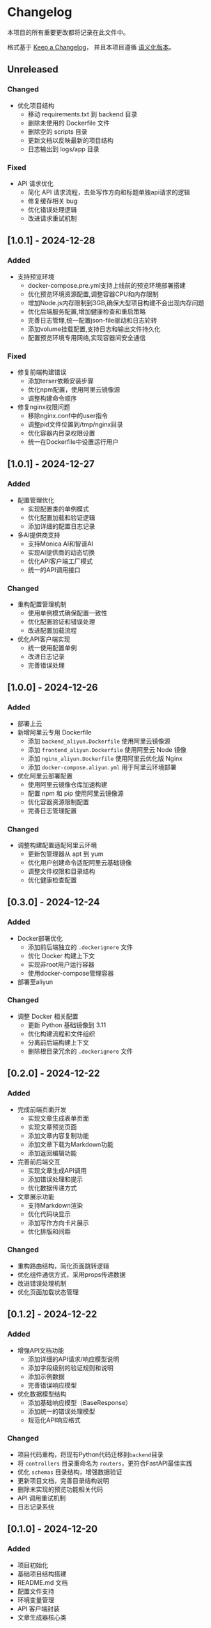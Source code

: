 # Changelog

本项目的所有重要更改都将记录在此文件中。

格式基于 [Keep a Changelog](https://keepachangelog.com/zh-CN/1.0.0/)，
并且本项目遵循 [语义化版本](https://semver.org/lang/zh-CN/)。

## Unreleased

### Changed
- 优化项目结构
  * 移动 requirements.txt 到 backend 目录
  * 删除未使用的 Dockerfile 文件
  * 删除空的 scripts 目录
  * 更新文档以反映最新的项目结构
  * 日志输出到 logs/app 目录

### Fixed
- API 请求优化
  * 简化 API 请求流程，去处写作方向和标题单独api请求的逻辑
  * 修复缓存相关 bug
  * 优化错误处理逻辑
  * 改进请求重试机制

## [1.0.1] - 2024-12-28
### Added
- 支持预览环境
  * docker-compose.pre.yml支持上线前的预览环境部署搭建
  * 优化预览环境资源配置,调整容器CPU和内存限制
  * 增加Node.js内存限制到3GB,确保大型项目构建不会出现内存问题
  * 优化后端服务配置,增加健康检查和重启策略
  * 完善日志管理,统一配置json-file驱动和日志轮转
  * 添加volume挂载配置,支持日志和输出文件持久化
  * 配置预览环境专用网络,实现容器间安全通信

### Fixed
- 修复前端构建错误
  * 添加terser依赖安装步骤
  * 优化npm配置，使用阿里云镜像源
  * 调整构建命令顺序
- 修复nginx权限问题
  * 移除nginx.conf中的user指令
  * 调整pid文件位置到/tmp/nginx目录
  * 优化容器内目录权限设置
  * 统一在Dockerfile中设置运行用户

## [1.0.1] - 2024-12-27
### Added
- 配置管理优化
  * 实现配置类的单例模式
  * 优化配置加载和验证逻辑
  * 添加详细的配置日志记录
- 多AI提供商支持
  * 支持Monica AI和智谱AI
  * 实现AI提供商的动态切换
  * 优化API客户端工厂模式
  * 统一的API调用接口

### Changed
- 重构配置管理机制
  * 使用单例模式确保配置一致性
  * 优化配置验证和错误处理
  * 改进配置加载流程
- 优化API客户端实现
  * 统一使用配置单例
  * 改进日志记录
  * 完善错误处理

## [1.0.0] - 2024-12-26
### Added
- 部署上云
- 新增阿里云专用 Dockerfile
  * 添加 `backend_aliyun.Dockerfile` 使用阿里云镜像源
  * 添加 `frontend_aliyun.Dockerfile` 使用阿里云 Node 镜像
  * 添加 `nginx_aliyun.Dockerfile` 使用阿里云优化版 Nginx
  * 添加 `docker-compose.aliyun.yml` 用于阿里云环境部署
- 优化阿里云部署配置
  * 使用阿里云镜像仓库加速构建
  * 配置 npm 和 pip 使用阿里云镜像源
  * 优化容器资源限制配置
  * 完善日志管理配置

### Changed
- 调整构建配置适配阿里云环境
  * 更新包管理器从 apt 到 yum
  * 优化用户创建命令适配阿里云基础镜像
  * 调整文件权限和目录结构
  * 优化健康检查配置

## [0.3.0] - 2024-12-24
### Added
- Docker部署优化
  * 添加前后端独立的 `.dockerignore` 文件
  * 优化 Docker 构建上下文
  * 实现非root用户运行容器
  * 使用docker-compose管理容器
- 部署至aliyun

### Changed
- 调整 Docker 相关配置
  * 更新 Python 基础镜像到 3.11
  * 优化构建流程和文件组织
  * 分离前后端构建上下文
  * 删除根目录冗余的 `.dockerignore` 文件

## [0.2.0] - 2024-12-22

### Added
- 完成前端页面开发
  * 实现文章生成表单页面
  * 实现文章预览页面
  * 添加文章内容复制功能
  * 添加文章下载为Markdown功能
  * 添加返回编辑功能
- 完善前后端交互
  * 实现文章生成API调用
  * 添加错误处理和提示
  * 优化数据传递方式
- 文章展示功能
  * 支持Markdown渲染
  * 优化代码块显示
  * 添加写作方向卡片展示
  * 优化排版和间距

### Changed
- 重构路由结构，简化页面跳转逻辑
- 优化组件通信方式，采用props传递数据
- 改进错误处理机制
- 优化页面加载状态管理

## [0.1.2] - 2024-12-22

### Added
- 增强API文档功能
  * 添加详细的API请求/响应模型说明
  * 添加字段级别的验证规则和说明
  * 添加示例数据
  * 完善错误响应模型
- 优化数据模型结构
  * 添加基础响应模型（BaseResponse）
  * 添加统一的错误处理模型
  * 规范化API响应格式

### Changed
- 项目代码重构，将现有Python代码迁移到`backend`目录
- 将 `controllers` 目录重命名为 `routers`，更符合FastAPI最佳实践
- 优化 `schemas` 目录结构，增强数据验证
- 更新项目文档，完善目录结构说明
- 删除未实现的预览功能相关代码
- API 调用重试机制
- 日志记录系统

## [0.1.0] - 2024-12-20

### Added
- 项目初始化
- 基础项目结构搭建
- README.md 文档
- 配置文件支持
- 环境变量管理
- API 客户端封装
- 文章生成器核心类
